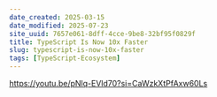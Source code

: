 ```yaml
---
date_created: 2025-03-15
date_modified: 2025-07-23
site_uuid: 7657e061-8dff-4cce-9be8-32bf95f0829f
title: TypeScript Is Now 10x Faster
slug: typescript-is-now-10x-faster
tags: [TypeScript-Ecosystem]
---
```


https://youtu.be/pNlq-EVld70?si=CaWzkXtPfAxw60Ls